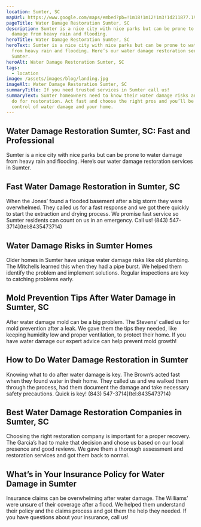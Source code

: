 ```yaml
---
location: Sumter, SC
mapUrl: https://www.google.com/maps/embed?pb=!1m18!1m12!1m3!1d211877.19454755136!2d-80.54207627209837!3d33.92617768074684!2m3!1f0!2f0!3f0!3m2!1i1024!2i768!4f13.1!3m3!1m2!1s0x88ff68b9034f52c5%3A0xf371a71eadde602e!2sSumter%2C%20SC%2C%20USA!5e0!3m2!1sen!2sph!4v1728665706610!5m2!1sen!2sph
pageTitle: Water Damage Restoration Sumter, SC
description: Sumter is a nice city with nice parks but can be prone to water
  damage from heavy rain and flooding.
heroTitle: Water Damage Restoration Sumter, SC
heroText: Sumter is a nice city with nice parks but can be prone to water damage
  from heavy rain and flooding. Here’s our water damage restoration services in
  Sumter.
heroAlt: Water Damage Restoration Sumter, SC
tags:
  - location
image: /assets/images/blog/landing.jpg
imageAlt: Water Damage Restoration Sumter, SC
summaryTitle: If you need trusted services in Sumter call us!
summaryText: Sumter homeowners need to know their water damage risks and what to
  do for restoration. Act fast and choose the right pros and you’ll be in
  control of water damage and your home.
---
```

## Water Damage Restoration Sumter, SC: Fast and Professional

Sumter is a nice city with nice parks but can be prone to water damage from heavy rain and flooding. Here’s our water damage restoration services in Sumter.



## Fast Water Damage Restoration in Sumter, SC

When the Jones’ found a flooded basement after a big storm they were overwhelmed. They called us for a fast response and we got there quickly to start the extraction and drying process. We promise fast service so Sumter residents can count on us in an emergency. Call us! (843) 547-3714](tel:8435473714)



## Water Damage Risks in Sumter Homes

Older homes in Sumter have unique water damage risks like old plumbing. The Mitchells learned this when they had a pipe burst. We helped them identify the problem and implement solutions. Regular inspections are key to catching problems early.



## Mold Prevention Tips After Water Damage in Sumter, SC

After water damage mold can be a big problem. The Stevens’ called us for mold prevention after a leak. We gave them the tips they needed, like keeping humidity low and proper ventilation, to protect their home. If you have water damage our expert advice can help prevent mold growth!



## How to Do Water Damage Restoration in Sumter

Knowing what to do after water damage is key. The Brown’s acted fast when they found water in their home. They called us and we walked them through the process, had them document the damage and take necessary safety precautions. Quick is key! (843) 547-3714](tel:8435473714)



## Best Water Damage Restoration Companies in Sumter, SC

Choosing the right restoration company is important for a proper recovery. The Garcia’s had to make that decision and chose us based on our local presence and good reviews. We gave them a thorough assessment and restoration services and got them back to normal. 



## What’s in Your Insurance Policy for Water Damage in Sumter

Insurance claims can be overwhelming after water damage. The Williams’ were unsure of their coverage after a flood. We helped them understand their policy and the claims process and got them the help they needed. If you have questions about your insurance, call us!
